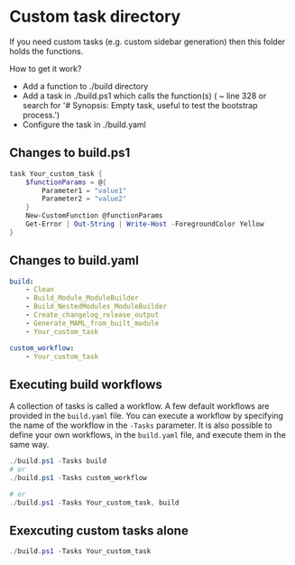 # Custom task directory

If you need custom tasks (e.g. custom sidebar generation) then this folder holds the functions.

How to get it work?

* Add a function to ./build directory
* Add a task in ./build.ps1 which calls the function(s) ( ~ line 328 or search for '# Synopsis: Empty task, useful to test the bootstrap process.')
* Configure the task in ./build.yaml

## Changes to build.ps1

```powershell
task Your_custom_task {
    $functionParams = @{
        Parameter1 = "value1"
        Parameter2 = "value2"
    }
    New-CustomFunction @functionParams
    Get-Error | Out-String | Write-Host -ForegroundColor Yellow
}
```

## Changes to build.yaml

```yaml
build:
    - Clean
    - Build_Module_ModuleBuilder
    - Build_NestedModules_ModuleBuilder
    - Create_changelog_release_output
    - Generate_MAML_from_built_module
    - Your_custom_task

custom_workflow:
    - Your_custom_task
 ```

## Executing build workflows

A collection of tasks is called a workflow. A few default workflows are provided in the `build.yaml` file. You can execute a workflow by specifying the name of the workflow in the `-Tasks` parameter. It is also possible to define your own workflows, in the `build.yaml` file, and execute them in the same way.

```powershell
./build.ps1 -Tasks build
# or
./build.ps1 -Tasks custom_workflow

# or
./build.ps1 -Tasks Your_custom_task, build
```

## Exexcuting custom tasks alone

```powershell
./build.ps1 -Tasks Your_custom_task
```
